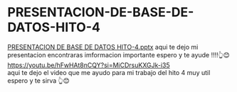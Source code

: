 # PRESENTACION-DE-BASE-DE-DATOS-HITO-4
[PRESENTACION DE BASE DE DATOS HITO-4.pptx](https://github.com/d7ddanielabarreto/PRESENTACION-DE-BASE-DE-DATOS-HITO-4/files/13537912/PRESENTACION.DE.BASE.DE.DATOS.HITO-4.pptx)
aqui te dejo mi presentacion encontraras imformacion importante espero y te ayude !!!!👆😊
https://youtu.be/hFwHAt8nCQY?si=MiCDrsuKXGJk-i35  
aqui te dejo el video que me ayudo para mi trabajo del hito 4 muy util espero y te sirva 👆😊
